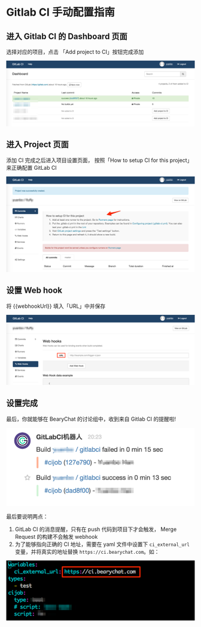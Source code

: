 # Gitlab CI 手动配置指南

## 进入 Gitlab CI 的 Dashboard 页面
选择对应的项目，点击 「Add project to CI」按钮完成添加

![](/tutorials/image/gitlabci_dashboard.png)

## 进入 Project 页面
添加 CI 完成之后进入项目设置页面， 按照「How to setup CI for this project」来正确配置 GitLab CI

![](/tutorials/image/gitlabci_setting.png)

## 设置 Web hook

将 {{webhookUrl}} 填入「URL」中并保存

![](/tutorials/image/gitlabci_webhook.png)

## 设置完成

最后，你就能够在 BearyChat 的讨论组中，收到来自 Gitlab CI 的提醒啦!

![](/tutorials/image/gitlabci_in_bearychat.png)

最后要说明两点：
 1. GitLab CI 的消息提醒，只有在 push 代码到项目下才会触发， Merge Request 的构建不会触发 webhook
 2. 为了能够指向正确的 CI 地址，需要在 yaml 文件中设置下 `ci_external_url` 变量，并将真实的地址替换 `https://ci.bearychat.com`。如：

![](/tutorials/image/gitlabci_yaml.png)
